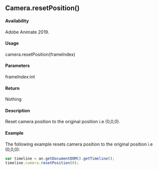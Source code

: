 ## Camera.resetPosition()

#### Availability

Adobe Animate 2019.

#### Usage

camera.resetPosition(frameIndex)

#### Parameters

frameIndex:int

#### Return

Nothing

#### Description

Reset camera position to the original position i.e (0,0,0).

#### Example

The following example resets camera position to the original position i.e (0,0,0):

```javascript
var timeline = an.getDocumentDOM().getTimeline();
timeline.camera.resetPosition(0);
```
